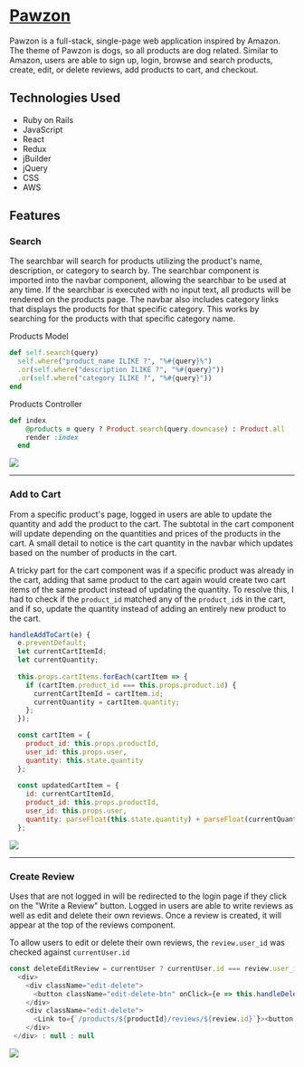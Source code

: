 # [Pawzon](https://pawzon.herokuapp.com/#/)

Pawzon is a full-stack, single-page web application inspired by Amazon. The theme of Pawzon is dogs, so all products are dog related. Similar to Amazon, users are able to sign up, login, browse and search products, create, edit, or delete reviews, add products to cart, and checkout. 

## Technologies Used
* Ruby on Rails
* JavaScript
* React
* Redux
* jBuilder
* jQuery
* CSS
* AWS

## Features
### Search
The searchbar will search for products utilizing the product's name, description, or category to search by.
The searchbar component is imported into the navbar component, allowing the searchbar to be used at any time.
If the searchbar is executed with no input text, all products will be rendered on the products page.
The navbar also includes category links that displays the products for that specific category. This works by searching for the products with that specific category name.

Products Model
````ruby
def self.search(query) 
  self.where("product_name ILIKE ?", "%#{query}%")
  .or(self.where("description ILIKE ?", "%#{query}"))
  .or(self.where("category ILIKE ?", "%#{query}"))
end
````
Products Controller
````ruby
def index
    @products = query ? Product.search(query.downcase) : Product.all
    render :index
  end
````

![](https://github.com/dchaan/Pawzon/blob/master/public/images/search.gif)

---

### Add to Cart
From a specific product's page, logged in users are able to update the quantity and add the product to the cart.
The subtotal in the cart component will update depending on the quantities and prices of the products in the cart.
A small detail to notice is the cart quantity in the navbar which updates based on the number of products in the cart.

A tricky part for the cart component was if a specific product was already in the cart, adding that same product to the cart again would create two cart items of the same product instead of updating the quantity. To resolve this, I had to check if the `product_id` matched any of the `product_id`s in the cart, and if so, update the quantity instead of adding an entirely new product to the cart.
````javascript
handleAddToCart(e) {
  e.preventDefault;
  let currentCartItemId;
  let currentQuantity;
    
  this.props.cartItems.forEach(cartItem => {
    if (cartItem.product_id === this.props.product.id) {
      currentCartItemId = cartItem.id;
      currentQuantity = cartItem.quantity;
    };
  });

  const cartItem = {
    product_id: this.props.productId,
    user_id: this.props.user,
    quantity: this.state.quantity
  };
    
  const updatedCartItem = {
    id: currentCartItemId,
    product_id: this.props.productId,
    user_id: this.props.user,
    quantity: parseFloat(this.state.quantity) + parseFloat(currentQuantity)
  };
````

![](https://github.com/dchaan/Pawzon/blob/master/public/images/atc.gif)

---

### Create Review
Uses that are not logged in will be redirected to the login page if they click on the "Write a Review" button. Logged in users are able to write reviews as well as edit and delete their own reviews. Once a review is created, it will appear at the top of the reviews component.

To allow users to edit or delete their own reviews, the `review.user_id` was checked against `currentUser.id`
````javascript
const deleteEditReview = currentUser ? currentUser.id === review.user_id ?
  <div>
    <div className="edit-delete"> 
      <button className="edit-delete-btn" onClick={e => this.handleDelete(e)}>Delete</button>
    </div>
    <div className="edit-delete">
      <Link to={`/products/${productId}/reviews/${review.id}`}><button className="edit-delete-btn">Edit</button></Link>
    </div>
 </div> : null : null
````

![](https://github.com/dchaan/Pawzon/blob/master/public/images/review.gif)
